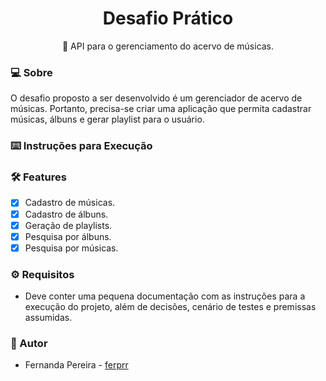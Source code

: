 <h1 align="center">Desafio Prático</h1>

<p align="center">🚀 API para o gerenciamento do acervo de músicas. </p>

### 💻 Sobre 

O desafio proposto a ser desenvolvido é um gerenciador de acervo de músicas. Portanto, precisa-se criar uma aplicação que permita cadastrar músicas, álbuns e gerar playlist para o usuário.

### ⌨️ Instruções para Execução 

<!-- adicionar -->

### 🛠 Features

- [X] Cadastro de músicas.
- [X] Cadastro de álbuns.
- [X] Geração de playlists.
- [X] Pesquisa por álbuns.
- [X] Pesquisa por músicas.

### ⚙️ Requisitos

- Deve conter uma pequena documentação com as instruções para a execução do projeto, além de decisões, cenário de testes e premissas assumidas.

### :bust_in_silhouette: Autor

* Fernanda Pereira - [ferprr](https://github.com/ferprr)